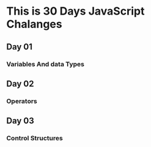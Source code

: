 # This is 30 Days JavaScript Chalanges
## Day 01 
### Variables And data Types

## Day 02
### Operators

## Day 03
### Control Structures
